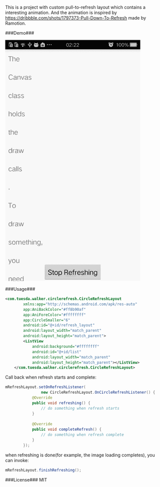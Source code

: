 This is a project with custom pull-to-refresh layout which contains a interesting animation. And the animation is inspired by <https://dribbble.com/shots/1797373-Pull-Down-To-Refresh> made by Ramotion.  

###Demo###


![](gif/circlerefresh.gif)  



###Usage###


``` xml
<com.tuesda.walker.circlerefresh.CircleRefreshLayout
        xmlns:app="http://schemas.android.com/apk/res-auto"
        app:AniBackColor="#ff8b90af"
        app:AniForeColor="#ffffffff"
        app:CircleSmaller="6"
        android:id="@+id/refresh_layout"
        android:layout_width="match_parent"
        android:layout_height="match_parent">
        <ListView
            android:background="#ffffffff"
            android:id="@+id/list"
            android:layout_width="match_parent"
            android:layout_height="match_parent"></ListView>
    </com.tuesda.walker.circlerefresh.CircleRefreshLayout>
```  

Call back when refresh starts and complete:  

``` java
mRefreshLayout.setOnRefreshListener(
                new CircleRefreshLayout.OnCircleRefreshListener() {
            @Override
            public void refreshing() {
                // do something when refresh starts
            }

            @Override
            public void completeRefresh() {
                // do something when refresh complete
            }
        });
```

when refreshing is done(for example, the image loading completes), you can invoke:  

``` java
mRefreshLayout.finishRefreshing();
```

###License###
MIT

